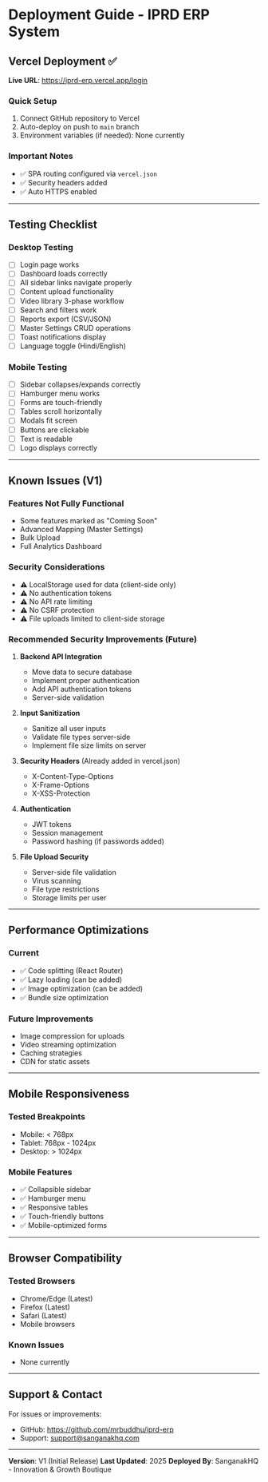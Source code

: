 # Deployment Guide - IPRD ERP System

## Vercel Deployment ✅

**Live URL**: https://iprd-erp.vercel.app/login

### Quick Setup
1. Connect GitHub repository to Vercel
2. Auto-deploy on push to `main` branch
3. Environment variables (if needed): None currently

### Important Notes
- ✅ SPA routing configured via `vercel.json`
- ✅ Security headers added
- ✅ Auto HTTPS enabled

---

## Testing Checklist

### Desktop Testing
- [ ] Login page works
- [ ] Dashboard loads correctly
- [ ] All sidebar links navigate properly
- [ ] Content upload functionality
- [ ] Video library 3-phase workflow
- [ ] Search and filters work
- [ ] Reports export (CSV/JSON)
- [ ] Master Settings CRUD operations
- [ ] Toast notifications display
- [ ] Language toggle (Hindi/English)

### Mobile Testing
- [ ] Sidebar collapses/expands correctly
- [ ] Hamburger menu works
- [ ] Forms are touch-friendly
- [ ] Tables scroll horizontally
- [ ] Modals fit screen
- [ ] Buttons are clickable
- [ ] Text is readable
- [ ] Logo displays correctly

---

## Known Issues (V1)

### Features Not Fully Functional
- Some features marked as "Coming Soon"
- Advanced Mapping (Master Settings)
- Bulk Upload
- Full Analytics Dashboard

### Security Considerations
- ⚠️ LocalStorage used for data (client-side only)
- ⚠️ No authentication tokens
- ⚠️ No API rate limiting
- ⚠️ No CSRF protection
- ⚠️ File uploads limited to client-side storage

### Recommended Security Improvements (Future)
1. **Backend API Integration**
   - Move data to secure database
   - Implement proper authentication
   - Add API authentication tokens
   - Server-side validation

2. **Input Sanitization**
   - Sanitize all user inputs
   - Validate file types server-side
   - Implement file size limits on server

3. **Security Headers** (Already added in vercel.json)
   - X-Content-Type-Options
   - X-Frame-Options
   - X-XSS-Protection

4. **Authentication**
   - JWT tokens
   - Session management
   - Password hashing (if passwords added)

5. **File Upload Security**
   - Server-side file validation
   - Virus scanning
   - File type restrictions
   - Storage limits per user

---

## Performance Optimizations

### Current
- ✅ Code splitting (React Router)
- ✅ Lazy loading (can be added)
- ✅ Image optimization (can be added)
- ✅ Bundle size optimization

### Future Improvements
- Image compression for uploads
- Video streaming optimization
- Caching strategies
- CDN for static assets

---

## Mobile Responsiveness

### Tested Breakpoints
- Mobile: < 768px
- Tablet: 768px - 1024px
- Desktop: > 1024px

### Mobile Features
- ✅ Collapsible sidebar
- ✅ Hamburger menu
- ✅ Responsive tables
- ✅ Touch-friendly buttons
- ✅ Mobile-optimized forms

---

## Browser Compatibility

### Tested Browsers
- Chrome/Edge (Latest)
- Firefox (Latest)
- Safari (Latest)
- Mobile browsers

### Known Issues
- None currently

---

## Support & Contact

For issues or improvements:
- GitHub: https://github.com/mrbuddhu/iprd-erp
- Support: support@sanganakhq.com

---

**Version**: V1 (Initial Release)
**Last Updated**: 2025
**Deployed By**: SanganakHQ - Innovation & Growth Boutique

